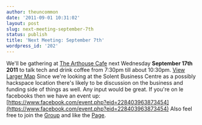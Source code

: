 ```yaml
---
author: theuncommon
date: '2011-09-01 10:31:02'
layout: post
slug: next-meeting-september-7th
status: publish
title: 'Next Meeting: September 7th'
wordpress_id: '202'
---
```


We'll be gathering at [The Arthouse
Cafe](http://www.thearthousesouthampton.co.uk/) next Wednesday
**September 17th 2011** to talk tech and drink coffee from 7:30pm till
about 10:30pm. [View Larger
Map](http://maps.google.co.uk/maps?f=q&source=embed&hl=en&geocode=&q=the+arthouse+cafe,+southampton&aq=&sll=50.907644,-1.404238&sspn=0.003126,0.008256&ie=UTF8&hq=the+arthouse+cafe,&hnear=Southampton,+United+Kingdom&ll=50.909046,-1.404459&spn=0.011798,0.033023&t=h&z=14&iwloc=A&cid=3323037071216817675)
Since we're looking at the Solent Business Centre as a possibly
hackspace location there's likely to be discussion on the business and
funding side of things as well. Any input would be great. If you're on
le facebooks then we have an event up:
[https://www.facebook.com/event.php?eid=228403963873454](https://www.facebook.com/event.php?eid=228403963873454)
Also feel free to join the
[Group](https://www.facebook.com/group.php?gid=138577094416) and like
the [Page](https://www.facebook.com/SoutHACKton).
